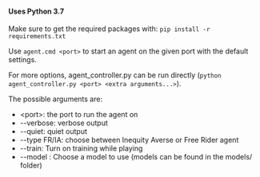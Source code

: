 #### Uses Python 3.7

Make sure to get the required packages with:
`pip install -r requirements.txt`

Use
`agent.cmd <port>`
to start an agent on the given port with the default settings.

For more options, agent_controller.py can be run directly (`python agent_controller.py <port> <extra arguments...>`).

The possible arguments are:
* \<port>: the port to run the agent on
* --verbose: verbose output
* --quiet: quiet output
* --type FR/IA: choose between Inequity Averse or Free Rider agent
* --train: Turn on training while playing
* --model <model>: Choose a model to use (models can be found in the models/ folder) 

